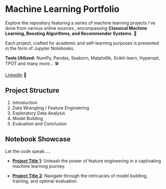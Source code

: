 # Machine Learning Portfolio

Explore the repository featuring a series of machine learning projects i've done from various online sources , encompassing **Classical Machine Learning, Boosting Algorithms, and Recommender Systems.** 🚀 

Each project, crafted for academic and self-learning purposes is presented in the form of Jupyter Notebooks.

**Tools Utilized:** NumPy, Pandas, Seaborn, Matplotlib, Scikit-learn, Hyperopt, TPOT and many more... 🛠️

[LinkedIn](https://www.linkedin.com/in/kailas-p-sudheer-6bb244201/) 🤝

## Project Structure

1. Introduction
2. Data Wrangling / Feature Engineering 
3. Exploratory Data Analysis
4. Model Building
5. Evaluation and Conclusion

## Notebook Showcase
Let the code speak.....

  - [**Project Title 1**](Notebook_Link_1): Unleash the power of feature engineering in a captivating machine learning journey.

  - [**Project Title 2**](Notebook_Link_2): Navigate through the intricacies of model building, training, and optimal evaluation.

   
